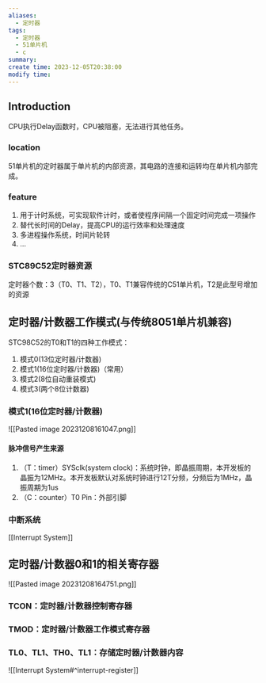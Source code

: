 ```yaml
---
aliases:
  - 定时器
tags:
  - 定时器
  - 51单片机
  - c
summary: 
create time: 2023-12-05T20:38:00
modify time:
---
```

## Introduction

CPU执行Delay函数时，CPU被阻塞，无法进行其他任务。

### location

51单片机的定时器属于单片机的内部资源，其电路的连接和运转均在单片机内部完成。

### feature

1. 用于计时系统，可实现软件计时，或者使程序间隔一个固定时间完成一项操作
2. 替代长时间的Delay，提高CPU的运行效率和处理速度
3. 多进程操作系统，时间片轮转
4. ...

### STC89C52定时器资源

定时器个数：3（T0、T1、T2），T0、T1兼容传统的C51单片机，T2是此型号增加的资源

## 定时器/计数器工作模式(与传统8051单片机兼容)

STC98C52的T0和T1的四种工作模式：

1. 模式0(13位定时器/计数器)
2. 模式1(16位定时器/计数器)（常用）
3. 模式2(8位自动重装模式)
4. 模式3(两个8位计数器)

### 模式1(16位定时器/计数器)

![[Pasted image 20231208161047.png]]

#### 脉冲信号产生来源

1. （T：timer）SYSclk(system clock)：系统时钟，即晶振周期，本开发板的晶振为12MHz。本开发板默认对系统时钟进行12T分频，分频后为1MHz，晶振周期为1us
2. （C：counter）T0 Pin：外部引脚

### 中断系统

[[Interrupt System]]

## 定时器/计数器0和1的相关寄存器

![[Pasted image 20231208164751.png]]

### TCON：定时器/计数器控制寄存器

### TMOD：定时器/计数器工作模式寄存器

### TL0、TL1、TH0、TL1：存储定时器/计数器内容


![[Interrupt System#^interrupt-register]]

